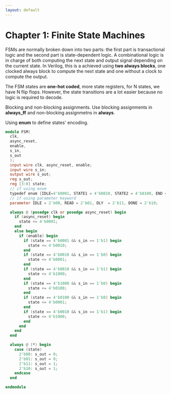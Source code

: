 ```yaml
---
layout: default
---
```

# Chapter 1: Finite State Machines
FSMs are normally broken down into two parts: the first part is transactional logic and the second part is state-dependent logic.
A combinational logic is in charge of both computing the next state and output signal depending on the current state.
In Verilog, this is a achieved using **two always blocks**, one clocked always block to compute the next state and one without a clock to compute the output.


The FSM states are **one-hot coded**, more state registers, for N states, we have N flip flops.
However, the state transitions are a lot easier because no logic is required to decode.

Blocking and non-blocking assignments.
Use blocking assignments in **always_ff** and non-blocking assignmetns in **always**.

Using **enum** to define states' encoding.
```Verilog
module FSM(
  clk,
  async_reset,
  enable,
  s_in,
  s_out
  );
  input wire clk, async_reset, enable;
  input wire s_in;
  output wire s_out;
  reg s_out;
  reg [3:0] state;
  // if using enum
  typedef enum {IDLE=4'b0001, STATE1 = 4'b0010, STATE2 = 4'b0100, END = 4'b1000} States;
  // if using parameter keyword
  parameter IDLE = 2'b00, READ = 2'b01, DLY  = 2'b11, DONE = 2'b10;

  always @ (posedge clk or posedge async_reset) begin
    if (async_reset) begin
      state <= 4'b0001;
    end
    else begin
      if (enable) begin
        if (state == 4'b0001 && s_in == 1'b1) begin
          state <= 4'b0010;
        end
        if (state == 4'b0010 && s_in == 1'b0) begin
          state <= 4'b0001;
        end
        if (state == 4'b0010 && s_in == 1'b1) begin
          state <= 4'b1000;
        end
        if (state == 4'b1000 && s_in == 1'b0) begin
          state <= 4'b0100;
        end
        if (state == 4'b0100 && s_in == 1'b0) begin
          state <= 4'b0001;
        end
        if (state == 4'b0010 && s_in == 1'b1) begin
          state <= 4'b1000;
        end
      end
    end
  end

  always @ (*) begin
    case (state)
      2'b00: s_out = 0;
      2'b01: s_out = 0;
      2'b11: s_out = 1;
      2'b10: s_out = 1;
    endcase
  end

endmodule
```

